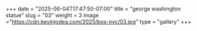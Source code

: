 +++
date = "2025-06-04T17:47:50-07:00"
title = "george washington statue"
slug = "03"
weight = 3
image ="https://cdn.kevinjodea.com/2025/bos-nyc/03.jpg"
type = "gallery"
+++
